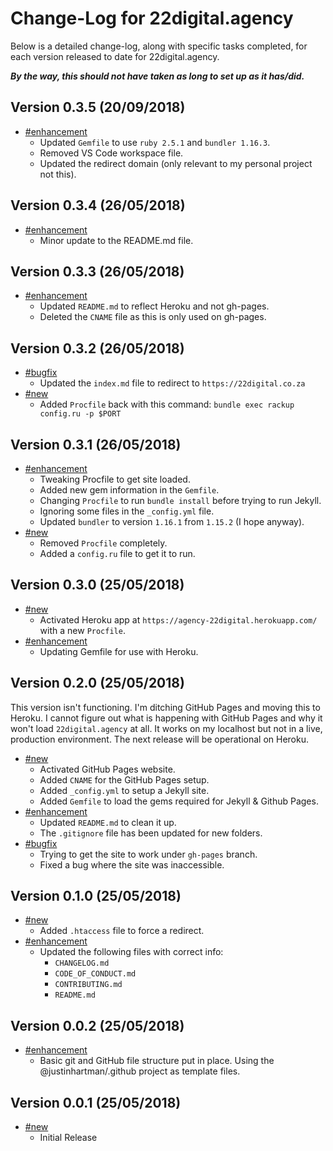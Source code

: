 # Change-Log for 22digital.agency

Below is a detailed change-log, along with specific tasks completed, for each
version released to date for 22digital.agency.

___By the way, this should not have taken as long to set  up as it has/did.___

## Version 0.3.5 (20/09/2018)

- [#enhancement](#enhancement)
  - Updated `Gemfile` to use `ruby 2.5.1` and `bundler 1.16.3`.
  - Removed VS Code workspace file.
  - Updated the redirect domain (only relevant to my personal project not this).

## Version 0.3.4 (26/05/2018)

- [#enhancement](#enhancement)
  - Minor update to the README.md file.

## Version 0.3.3 (26/05/2018)

- [#enhancement](#enhancement)
  - Updated `README.md` to reflect Heroku and not gh-pages.
  - Deleted the `CNAME` file as this is only used on gh-pages.

## Version 0.3.2 (26/05/2018)

- [#bugfix](#bugfix)
  - Updated the `index.md` file to redirect to `https://22digital.co.za`
- [#new](#new)
  - Added `Procfile` back with this command:
    `bundle exec rackup config.ru -p $PORT`

## Version 0.3.1 (26/05/2018)

- [#enhancement](#enhancement)
  - Tweaking Procfile to get site loaded.
  - Added new gem information in the `Gemfile`.
  - Changing `Procfile` to run `bundle install` before trying to run Jekyll.
  - Ignoring some files in the `_config.yml` file.
  - Updated `bundler` to version `1.16.1` from `1.15.2` (I hope anyway).
- [#new](#new)
  - Removed `Procfile` completely.
  - Added a `config.ru` file to get it to run.

## Version 0.3.0 (25/05/2018)

- [#new](#new)
  - Activated Heroku app at `https://agency-22digital.herokuapp.com/` with
    a new `Procfile`.
- [#enhancement](#enhancement)
  - Updating Gemfile for use with Heroku.

## Version 0.2.0 (25/05/2018)

This version isn't functioning. I'm ditching GitHub Pages and moving this to
Heroku. I cannot figure out what is happening with GitHub Pages and why it
won't load `22digital.agency` at all. It works on my localhost but not
in a live, production environment. The next release will be operational
on Heroku.

- [#new](#new)
  - Activated GitHub Pages website.
  - Added `CNAME` for the GitHub Pages setup.
  - Added `_config.yml` to setup a Jekyll site.
  - Added `Gemfile` to load the gems required for Jekyll & Github Pages.
- [#enhancement](#enhancement)
  - Updated `README.md` to clean it up.
  - The `.gitignore` file has been updated for new folders.
- [#bugfix](#bugfix)
  - Trying to get the site to work under `gh-pages` branch.
  - Fixed a bug where the site was inaccessible.

## Version 0.1.0 (25/05/2018)

- [#new](#new)
  - Added `.htaccess` file to force a redirect.
- [#enhancement](#enhancement)
  - Updated the following files with correct info:
    - `CHANGELOG.md`
    - `CODE_OF_CONDUCT.md`
    - `CONTRIBUTING.md`
    - `README.md`

## Version 0.0.2 (25/05/2018)

- [#enhancement](#enhancement)
  - Basic git and GitHub file structure put in place. Using the
    @justinhartman/.github project as template files.

## Version 0.0.1 (25/05/2018)

- [#new](#new)
  - Initial Release

